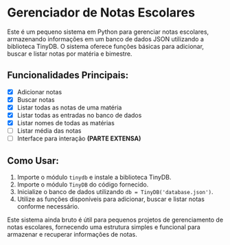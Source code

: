 # Gerenciador de Notas Escolares

Este é um pequeno sistema em Python para gerenciar notas escolares, armazenando informações em um banco de dados JSON utilizando a biblioteca TinyDB. O sistema oferece funções básicas para adicionar, buscar e listar notas por matéria e bimestre.

## Funcionalidades Principais:

- [x] Adicionar notas
- [x] Buscar notas
- [x] Listar todas as notas de uma matéria
- [x] Listar todas as entradas no banco de dados
- [x] Listar nomes de todas as matérias
- [ ] Listar média das notas
- [ ] Interface para interação **(PARTE EXTENSA)**

## Como Usar:

1. Importe o módulo `tinydb` e instale a biblioteca TinyDB.
2. Importe o módulo `TinyDB` do código fornecido.
3. Inicialize o banco de dados utilizando `db = TinyDB('database.json')`.
4. Utilize as funções disponíveis para adicionar, buscar e listar notas conforme necessário.

Este sistema ainda bruto é útil para pequenos projetos de gerenciamento de notas escolares, fornecendo uma estrutura simples e funcional para armazenar e recuperar informações de notas.
